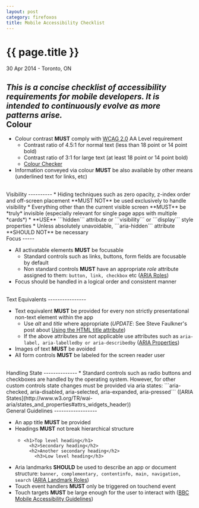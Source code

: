 ```yaml
---
layout: post
category: firefoxos
title: Mobile Accessibility Checklist
---
```


{{ page.title }}
================

<p class="meta">30 Apr 2014 - Toronto, ON</p>

*This is a concise checklist of accessibility requirements for mobile developers. It is intended to continuously evolve as more patterns arise.*
<br>
Colour
------

* Colour contrast **MUST** comply with [WCAG 2.0](http://www.w3.org/TR/WCAG/) AA Level requirement
    * Contrast ratio of 4.5:1 for normal text (less than 18 point or 14 point bold)
    * Contrast ratio of 3:1 for large text (at least 18 point or 14 point bold)
    * [Colour Checker](http://snook.ca/technical/colour_contrast/colour.html)
* Information conveyed via colour **MUST** be also available by other means (underlined text for links, etc)

<br>
Visibility
----------
* Hiding techniques such as zero opacity, z-index order and off-screen placement **MUST NOT** be used exclusively to handle visibility
* Everything other than the current visible screen **MUST** be *truly* invisible (especially relevant for single page apps with multiple *cards*)
    * **USE** ```hidden``` attribute or ```visibility``` or ```display``` style properties
    * Unless absolutely unavoidable, ```aria-hidden``` attribute **SHOULD NOT** be necessary

<br>
Focus
-----

* All activatable elements **MUST** be focusable
    * Standard controls such as links, buttons, form fields are focusable by default
    * Non standard controls **MUST** have an appropriate *role* attribute assigned to them: ```button, link, checkbox``` etc ([ARIA Roles](http://www.w3.org/TR/wai-aria/roles))
* Focus should be handled in a logical order and consistent manner

<br>
Text Equivalents
----------------

* Text equivalent **MUST** be provided for every non strictly presentational non-text element within the app
    * Use *alt* and *title* where appropriate (*UPDATE*: See Steve Faulkner's post about [Using the HTML title attribute](http://blog.paciellogroup.com/2013/01/using-the-html-title-attribute-updated/))
    * If the above attributes are not applicable use attributes such as ```aria-label, aria-labelledby or aria-describedby``` ([ARIA Properties](http://www.w3.org/WAI/PF/aria/states_and_properties#global_states_header))
* Images of text **MUST** be avoided
* All form controls **MUST** be labeled for the screen reader user

<br>
Handling State
--------------
* Standard controls such as radio buttons and checkboxes are handled by the operating system. However,
for other custom controls state changes must be provided via aria states: ```aria-checked, aria-disabled, aria-selected, aria-expanded, aria-pressed``` ([ARIA States](http://www.w3.org/TR/wai-aria/states_and_properties#attrs_widgets_header))

<br>
General Guidelines
------------------

* An app title **MUST** be provided
* Headings **MUST** not break hierarchical structure
    * ```
      <h1>Top level heading</h1>
        <h2>Secondary heading</h2>
        <h2>Another secondary heading</h2>
          <h3>Low level heading</h3>
      ```
* Aria landmarks **SHOULD** be used to describe an app or document structure: ```banner, complementary, contentinfo, main, navigation, search``` ([ARIA Landmark Roles](http://www.w3.org/TR/wai-aria/roles#landmark_roles_header))
* Touch event handlers **MUST** only be triggered on touchend event
* Touch targets **MUST** be large enough for the user to interact with ([BBC Mobile Accessibility Guidelines](http://www.bbc.co.uk/guidelines/futuremedia/accessibility/mobile/design/touch-target-size))
